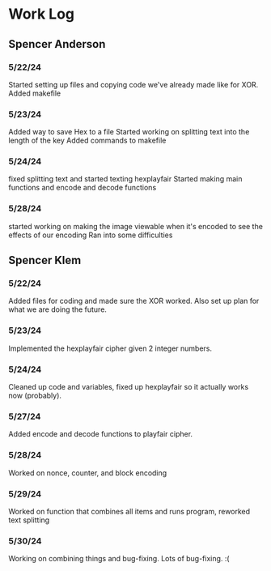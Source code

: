 # Work Log

## Spencer Anderson

### 5/22/24

Started setting up files and copying code we've already made like for XOR.
Added makefile

### 5/23/24

Added way to save Hex to a file
Started working on splitting text into the length of the key
Added commands to makefile

### 5/24/24

fixed splitting text and started texting hexplayfair
Started making main functions and encode and decode functions

### 5/28/24

started working on making the image viewable when it's encoded to see the effects of our encoding
Ran into some difficulties

## Spencer Klem

### 5/22/24
Added files for coding and made sure the XOR worked. Also set up plan for what we are doing the future.


### 5/23/24
Implemented the hexplayfair cipher given 2 integer numbers.

### 5/24/24
Cleaned up code and variables, fixed up hexplayfair so it actually works now (probably).

### 5/27/24
Added encode and decode functions to playfair cipher.

### 5/28/24
Worked on nonce, counter, and block encoding

### 5/29/24
Worked on function that combines all items and runs program, reworked text splitting

### 5/30/24
Working on combining things and bug-fixing. Lots of bug-fixing. :(